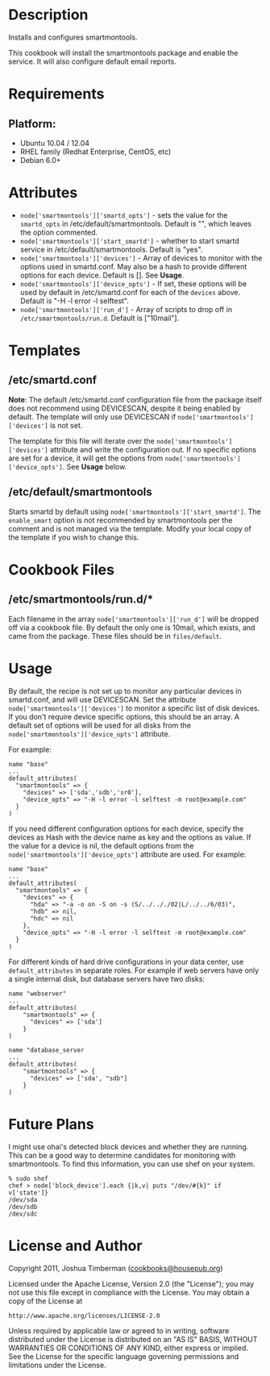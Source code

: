 Description
===========

Installs and configures smartmontools.

This cookbook will install the smartmontools package and enable the service. It will also configure default email reports.

Requirements
============

## Platform:
* Ubuntu 10.04 / 12.04
* RHEL family (Redhat Enterprise, CentOS, etc)
* Debian 6.0+

Attributes
==========

* `node['smartmontools']['smartd_opts']` - sets the value for the `smartd_opts` in /etc/default/smartmontools. Default is "", which leaves the option commented.
* `node['smartmontools']['start_smartd']` - whether to start smartd service in /etc/default/smartmontools. Default is "yes".
* `node['smartmontools']['devices']` - Array of devices to monitor with the options used in smartd.conf. May also be a hash to provide different options for each device. Default is []. See __Usage__.
* `node['smartmontools']['device_opts']` - If set, these options will be used by default in /etc/smartd.conf for each of the `devices` above. Default is "-H -l error -l selftest".
* `node['smartmontools']['run_d']` - Array of scripts to drop off in `/etc/smartmontools/run.d`. Default is ["10mail"].

Templates
=========

/etc/smartd.conf
----

**Note**: The default /etc/smartd.conf configuration file from the package itself does not recommend using DEVICESCAN, despite it being enabled by default. The template will only use DEVICESCAN if `node['smartmontools']['devices']` is not set.

The template for this file will iterate over the `node['smartmontools']['devices']` attribute and write the configuration out. If no specific options are set for a device, it will get the options from `node['smartmontools']['device_opts']`. See __Usage__ below.

/etc/default/smartmontools
----

Starts smartd by default using `node['smartmontools']['start_smartd']`. The `enable_smart` option is not recommended by smartmontools per the comment and is not managed via the template. Modify your local copy of the template if you wish to change this.

Cookbook Files
==============

/etc/smartmontools/run.d/*
----

Each filename in the array `node['smartmontools']['run_d']` will be dropped off via a cookbook file. By default the only one is 10mail, which exists, and came from the package. These files should be in `files/default`.

Usage
=====

By default, the recipe is not set up to monitor any particular devices in smartd.conf, and will use DEVICESCAN. Set the attribute `node['smartmontools']['devices']` to monitor a specific list of disk devices. If you don't require device specific options, this should be an array. A default set of options will be used for all disks from the `node['smartmontools']['device_opts']` attribute.

For example:

    name "base"
    ...
    default_attributes(
      "smartmontools" => {
        "devices" => ['sda','sdb','sr0'],
        "device_opts" => "-H -l error -l selftest -m root@example.com"
      }
    )

If you need different configuration options for each device, specify the devices as Hash with the device name as key and the options as value. If the value for a device is nil, the default options from the `node['smartmontools']['device_opts']` attribute are used. For example:

    name "base"
    ...
    default_attributes(
      "smartmontools" => {
        "devices" => {
          "hda" => "-a -o on -S on -s (S/../.././02|L/../../6/03)",
          "hdb" => nil,
          "hdc" => nil
        },
        "device_opts" => "-H -l error -l selftest -m root@example.com"
      }
    )

For different kinds of hard drive configurations in your data center, use `default_attributes` in separate roles. For example if web servers have only a single internal disk, but database servers have two disks:

    name "webserver"
    ...
    default_attributes(
        "smartmontools" => {
          "devices" => ['sda']
        }
    )

    name "database_server
    ...
    default_attributes(
        "smartmontools" => {
          "devices" => ['sda', "sdb"]
        }
    )


Future Plans
============

I might use ohai's detected block devices and whether they are running. This can be a good way to determine candidates for monitoring with smartmontools. To find this information, you can use shef on your system.

    % sudo shef
    chef > node['block_device'].each {|k,v| puts "/dev/#{k}" if v['state']}
    /dev/sda
    /dev/sdb
    /dev/sdc

License and Author
==================

Copyright 2011, Joshua Timberman (<cookbooks@housepub.org>)

Licensed under the Apache License, Version 2.0 (the "License");
you may not use this file except in compliance with the License.
You may obtain a copy of the License at

    http://www.apache.org/licenses/LICENSE-2.0

Unless required by applicable law or agreed to in writing, software
distributed under the License is distributed on an "AS IS" BASIS,
WITHOUT WARRANTIES OR CONDITIONS OF ANY KIND, either express or implied.
See the License for the specific language governing permissions and
limitations under the License.
